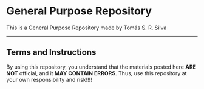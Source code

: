 # General Purpose Repository

This is a General Purpose Repository made by Tomás S. R. Silva

---

## Terms and Instructions

By using this repository, you understand that the materials posted here **ARE NOT** official, and it **MAY CONTAIN ERRORS**. Thus, use this repository at your own responsibility and risk!!!!
